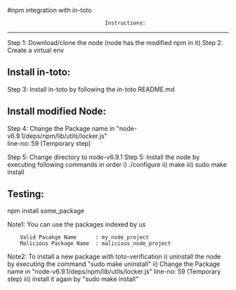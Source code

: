  #npm integration with in-toto
                                   
                                   
                                   Instructions:
------------------------------------------------------------------------------
Step 1:  Download/clone the node (node has the modified npm in it)
Step 2:  Create a virtual env

Install in-toto:
---------------

Step 3:  Install in-toto by following the in-toto README.md

Install modified Node:
--------------------

Step 4:  Change the Package name in "node-v6.9.1/deps/npm/lib/utils/locker.js"          
         line-no: 59 (Temporary step)

Step 5:  Change directory to node-v6.9.1
Step 5:  Install the node by executing following commands in order
            i)   ./configure
            ii)  make
            iii) sudo make install

Testing:
--------

npm install some_package


Note1: You can use the packages indexed by us
        
        Valid Pacakge Name      : my_node_project
        Malicious Package Name  : malicious_node_project
        
Note2: To install a new package with toto-verification
        i)      uninstall the node by executing the command "sudo make uninstall"
        ii)     Change the Package name in "node-v6.9.1/deps/npm/lib/utils/locker.js" line-no: 59 (Temporary step)
        iii)    install it again by "sudo make install"
